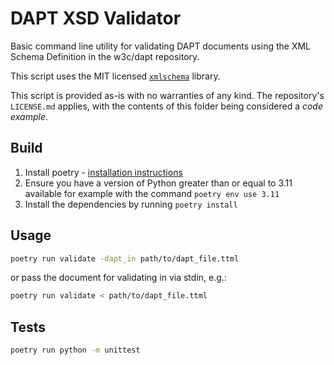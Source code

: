 # DAPT XSD Validator

Basic command line utility for validating DAPT documents using
the XML Schema Definition in the w3c/dapt repository.

This script uses the MIT licensed [`xmlschema`](https://github.com/sissaschool/xmlschema) library.

This script is provided as-is with no warranties of any kind.
The repository's `LICENSE.md` applies, with the contents of this folder
being considered a _code example_.

## Build

1. Install poetry - [installation instructions](https://python-poetry.org/docs/#installing-with-the-official-installer)
2. Ensure you have a version of Python greater than or equal to 3.11 available
for example with the command `poetry env use 3.11`
3. Install the dependencies by running `poetry install`

## Usage

```sh
poetry run validate -dapt_in path/to/dapt_file.ttml
```

or pass the document for validating in via stdin, e.g.:

```sh
poetry run validate < path/to/dapt_file.ttml
```

## Tests

```sh
poetry run python -m unittest
```

